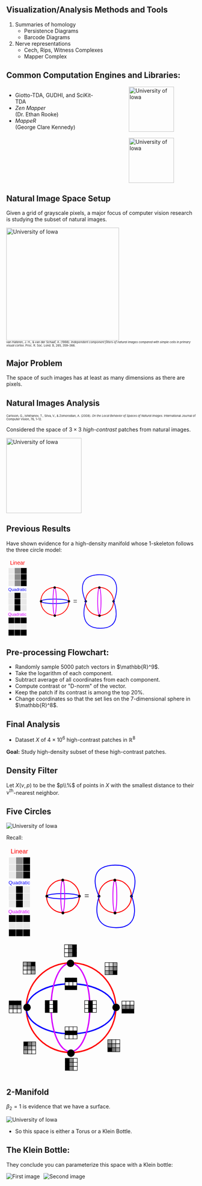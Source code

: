 ## Visualization/Analysis Methods and Tools

1. Summaries of homology
    - Persistence Diagrams
    - Barcode Diagrams
2. Nerve representations
    - Cech, Rips, Witness Complexes
    - Mapper Complex


## Common Computation Engines and Libraries:
<div style="display: flex; align-items: flex-start; gap: 2rem;">
  <!-- Left Column - Text -->
  <div style="flex: 1;">
    <ul>
      <li>Giotto-TDA, GUDHI, and SciKit-TDA</li>
      <li><em>Zen Mapper</em> <br> (Dr. Ethan Rooke)</li>
      <li><em>MappeR</em> <br> (George Clare Kennedy)</li>
    </ul>
  </div>
  
  <!-- Right Column - Images Stacked -->
  <div style="flex: 1; display: flex; flex-direction: column; gap: 1rem; align-items: center;">
    <div class="uiowa-logo">
      <img src="images/libraries.png" alt="University of Iowa" style="height: 120px;">
    </div>
    <div class="uiowa-logo">
      <img src="images/uiowa_software.png" alt="University of Iowa" style="height: 120px;">
    </div>
  </div>
</div>


## Natural Image Space Setup
Given a grid of grayscale pixels, a major focus of computer vision research is studying the subset of natural images.

<div class="uiowa-logo">
    <img src="images/01.png" alt="University of Iowa" style="height: 300px;">
</div>
<p style="font-size: 0.55em; margin: 0;">
    van Hateren, J. H., &amp; van der Schaaf, A. (1998). <em>Independent component filters of natural images compared with simple cells in primary visual cortex</em>. Proc. R. Soc. Lond. B, 265, 359–366.
</p>


## Major Problem
The space of such images has at least as many dimensions as there are pixels.


## Natural Images Analysis
<p style="font-size: 0.55em; margin: 0;">
  Carlsson, G., Ishkhanov, T., Silva, V., &amp; Zomorodian, A. (2008). <em>On the Local Behavior of Spaces of Natural Images</em>. International Journal of Computer Vision, 76, 1–12.
</p>

Considered the space of $3 \times 3$ *high-contrast* patches from natural images.

<div class="uiowa-logo">
    <img src="images/patch1.png" alt="University of Iowa" style="height: 200px;">
</div>


## Previous Results

Have shown evidence for a high-density manifold whose 1-skeleton follows the three circle model:

<svg xmlns="http://www.w3.org/2000/svg" viewBox="0 0 459.791 317.343" style="max-width: 60%;">
  <rect x="8.652" y="39.069" width="24.706" height="24.706" style="stroke: rgb(255, 255, 255); fill: rgb(233, 233, 233);"></rect>
  <rect x="33.357" y="39.069" width="24.706" height="24.706" style="stroke-width: 1px; stroke: rgb(255, 255, 255); fill: rgb(137, 137, 137);"></rect>
  <rect x="58.066" y="39.069" width="24.706" height="24.706" style="stroke-width: 1px; stroke: rgb(255, 255, 255);"></rect>
  <rect x="8.652" y="63.775" width="24.706" height="24.706" style="stroke-width: 1px; stroke: rgb(255, 255, 255); fill: rgb(233, 233, 233);"></rect>
  <rect x="33.357" y="63.775" width="24.706" height="24.706" style="stroke-width: 1px; stroke: rgb(255, 255, 255); fill: rgb(137, 137, 137);"></rect>
  <rect x="58.066" y="63.775" width="24.706" height="24.706" style="stroke-width: 1px; stroke: rgb(255, 255, 255);"></rect>
  <rect x="8.652" y="88.484" width="24.706" height="24.706" style="stroke-width: 1px; stroke: rgb(255, 255, 255); fill: rgb(233, 233, 233);"></rect>
  <rect x="33.357" y="88.484" width="24.706" height="24.706" style="stroke-width: 1px; stroke: rgb(255, 255, 255); fill: rgb(137, 137, 137);"></rect>
  <rect x="58.066" y="88.484" width="24.706" height="24.706" style="stroke-width: 1px; stroke: rgb(255, 255, 255);"></rect>
  <rect x="8.325" y="139.069" width="24.706" height="24.706" style="stroke-width: 1px; stroke: rgb(246, 246, 246); fill: rgb(233, 233, 233);"></rect>
  <rect x="33.03" y="139.069" width="24.706" height="24.706" style="stroke-width: 1px; stroke: rgb(255, 255, 255);"></rect>
  <rect x="57.739" y="139.069" width="24.706" height="24.706" style="stroke-width: 1px; stroke: rgb(255, 255, 255); fill: rgb(233, 233, 233);"></rect>
  <rect x="8.325" y="163.775" width="24.706" height="24.706" style="stroke-width: 1px; stroke: rgb(246, 246, 246); fill: rgb(233, 233, 233);"></rect>
  <rect x="33.03" y="163.775" width="24.706" height="24.706" style="stroke-width: 1px; stroke: rgb(255, 255, 255);"></rect>
  <rect x="57.739" y="163.775" width="24.706" height="24.706" style="stroke-width: 1px; stroke: rgb(255, 255, 255); fill: rgb(233, 233, 233);"></rect>
  <rect x="8.325" y="188.484" width="24.706" height="24.706" style="stroke-width: 1px; stroke: rgb(255, 255, 255); fill: rgb(233, 233, 233);"></rect>
  <rect x="33.03" y="188.484" width="24.706" height="24.706" style="stroke-width: 1px; stroke: rgb(255, 255, 255);"></rect>
  <rect x="57.739" y="188.484" width="24.706" height="24.706" style="stroke-width: 1px; stroke: rgb(255, 255, 255); fill: rgb(233, 233, 233);"></rect>
  <rect x="8.325" y="239.069" width="24.706" height="24.706" style="stroke: rgb(255, 255, 255); stroke-width: 1px;"></rect>
  <rect x="33.03" y="239.069" width="24.706" height="24.706" style="stroke-width: 1px; stroke: rgb(255, 255, 255);"></rect>
  <rect x="57.739" y="239.069" width="24.706" height="24.706" style="stroke-width: 1px; stroke: rgb(255, 255, 255);"></rect>
  <rect x="8.325" y="263.775" width="24.706" height="24.706" style="stroke-width: 1px; stroke: rgb(255, 255, 255); fill: rgb(233, 233, 233);"></rect>
  <rect x="33.03" y="263.775" width="24.706" height="24.706" style="stroke-width: 1px; stroke: rgb(255, 255, 255); fill: rgb(233, 233, 233);"></rect>
  <rect x="57.739" y="263.775" width="24.706" height="24.706" style="stroke-width: 1px; stroke: rgb(255, 255, 255); fill: rgb(233, 233, 233);"></rect>
  <rect x="8.325" y="288.484" width="24.706" height="24.706" style="stroke-width: 1px; stroke: rgb(255, 255, 255);"></rect>
  <rect x="33.03" y="288.484" width="24.706" height="24.706" style="stroke-width: 1px; stroke: rgb(255, 255, 255);"></rect>
  <rect x="57.739" y="288.484" width="24.706" height="24.706" style="stroke-width: 1px; stroke: rgb(255, 255, 255);"></rect>
  <text style="fill: rgb(255, 0, 0); font-family: &quot;Arial&quot;, sans-serif; font-size: 28px; white-space: pre;" transform="matrix(0.771769, 0, 0, 0.756097, -78.941299, -17.978598)" x="122.055" y="57.487">Linear</text>
  <text style="fill: rgb(214, 0, 255); font-family: &quot;Arial&quot;, sans-serif; font-size: 28px; white-space: pre;" transform="matrix(0.610857, 0, 0, 0.637347, -87.939308, 67.890366)"><tspan x="155.659" y="259.367">Quadratic</tspan><tspan x="155.659" dy="1em">​</tspan></text>
  <text style="fill: rgb(7, 0, 255); font-family: &quot;Arial&quot;, sans-serif; font-size: 28px; white-space: pre;" transform="matrix(0.610857, 0, 0, 0.637347, -87.167091, -32.57262)"><tspan x="155.659" y="259.367">Quadratic</tspan><tspan x="155.659" dy="1em">​</tspan></text>
  <ellipse style="fill: rgba(216, 216, 216, 0); stroke-width: 3px; stroke: rgb(255, 0, 0);" cx="196.408" cy="174.488" rx="56.779" ry="56.779"></ellipse>
  <ellipse style="stroke-width: 3px; fill: rgba(30, 0, 255, 0); stroke: rgb(7, 0, 255);" cx="195.893" cy="174.032" rx="56.006" ry="9.084"></ellipse>
  <ellipse style="stroke-width: 3px; fill: rgba(216, 216, 216, 0); stroke: rgb(214, 0, 255);" cx="195.7" cy="173.845" rx="6.759" ry="56.006"></ellipse>
  <ellipse style="stroke: rgb(0, 0, 0);" cx="195.713" cy="118.418" rx="4.442" ry="4.442"></ellipse>
  <ellipse style="stroke: rgb(0, 0, 0); stroke-width: 1px;" cx="196.279" cy="232.039" rx="4.442" ry="4.442"></ellipse>
  <ellipse style="stroke: rgb(0, 0, 0); stroke-width: 1px;" cx="253.444" cy="174.103" rx="4.442" ry="4.442"></ellipse>
  <ellipse style="stroke: rgb(0, 0, 0); stroke-width: 1px;" cx="140.659" cy="174.102" rx="4.442" ry="4.442"></ellipse>
  <text style="white-space: pre; fill: rgb(51, 51, 51); font-family: &quot;Arial&quot;, sans-serif; font-size: 28px;" x="270.825" y="183.115">=</text>
  <ellipse style="fill: rgba(216, 216, 216, 0); stroke-width: 3px; stroke: rgb(255, 0, 0);" cx="377.173" cy="174.649" rx="56.779" ry="56.779"></ellipse>
  <ellipse style="stroke-width: 3px; fill: rgba(216, 216, 216, 0); stroke: rgb(214, 0, 255);" cx="376.465" cy="174.006" rx="6.759" ry="56.006"></ellipse>
  <ellipse style="stroke: rgb(0, 0, 0); stroke-width: 1px;" cx="376.478" cy="118.579" rx="4.442" ry="4.442"></ellipse>
  <ellipse style="stroke: rgb(0, 0, 0); stroke-width: 1px;" cx="377.044" cy="232.2" rx="4.442" ry="4.442"></ellipse>
  <ellipse style="stroke: rgb(0, 0, 0); stroke-width: 1px;" cx="434.209" cy="174.264" rx="4.442" ry="4.442"></ellipse>
  <ellipse style="stroke: rgb(0, 0, 0); stroke-width: 1px;" cx="321.424" cy="174.263" rx="4.442" ry="4.442"></ellipse>
  <path style="fill: rgba(216, 216, 216, 0); stroke-width: 3px; stroke: rgb(7, 0, 255);" d="M 321.81 175.003 C 321.81 175.003 266.963 68.399 375.885 66.467 C 484.807 64.535 434.982 174.617 434.982 174.617 C 434.982 174.617 478.628 283.54 380.521 283.153 C 282.414 282.766 321.81 176.548 321.81 175.003 Z"></path>
</svg>


## Pre-processing Flowchart:
<div style="text-align: left;">
  <ul>
    <li>Randomly sample 5000 patch vectors in $\mathbb{R}^9$. </li>
    <li>Take the logarithm of each component. </li>
    <li>Subtract average of all coordinates from each component.</li>
    <li>Compute contrast or "D-norm" of the vector.</li>
    <li>Keep the patch if its contrast is among the top 20%.</li>
    <li>Change coordinates so that the set lies on the 7-dimensional sphere in $\mathbb{R}^8$. </li>
  </ul>
</div>


## Final Analysis
- Dataset $X$ of $4 \times 10^6$ high-contrast patches in $\mathbb{R}^{8}$

**Goal:** Study high-density subset of these high-contrast patches.


## Density Filter

Let $X(\nu, p)$ to be the $p\\%$ of points in $X$ with the smallest distance to their $\nu^\text{th}$-nearest neighbor. 


## Five Circles
<div class="uiowa-logo">
    <img src="images/natural_5_circles.png" alt="University of Iowa" style="max-width: 55%;">
</div>


Recall:

<svg xmlns="http://www.w3.org/2000/svg" viewBox="0 0 459.791 317.343" style="max-width: 70%;">
  <rect x="8.652" y="39.069" width="24.706" height="24.706" style="stroke: rgb(255, 255, 255); fill: rgb(233, 233, 233);"></rect>
  <rect x="33.357" y="39.069" width="24.706" height="24.706" style="stroke-width: 1px; stroke: rgb(255, 255, 255); fill: rgb(137, 137, 137);"></rect>
  <rect x="58.066" y="39.069" width="24.706" height="24.706" style="stroke-width: 1px; stroke: rgb(255, 255, 255);"></rect>
  <rect x="8.652" y="63.775" width="24.706" height="24.706" style="stroke-width: 1px; stroke: rgb(255, 255, 255); fill: rgb(233, 233, 233);"></rect>
  <rect x="33.357" y="63.775" width="24.706" height="24.706" style="stroke-width: 1px; stroke: rgb(255, 255, 255); fill: rgb(137, 137, 137);"></rect>
  <rect x="58.066" y="63.775" width="24.706" height="24.706" style="stroke-width: 1px; stroke: rgb(255, 255, 255);"></rect>
  <rect x="8.652" y="88.484" width="24.706" height="24.706" style="stroke-width: 1px; stroke: rgb(255, 255, 255); fill: rgb(233, 233, 233);"></rect>
  <rect x="33.357" y="88.484" width="24.706" height="24.706" style="stroke-width: 1px; stroke: rgb(255, 255, 255); fill: rgb(137, 137, 137);"></rect>
  <rect x="58.066" y="88.484" width="24.706" height="24.706" style="stroke-width: 1px; stroke: rgb(255, 255, 255);"></rect>
  <rect x="8.325" y="139.069" width="24.706" height="24.706" style="stroke-width: 1px; stroke: rgb(246, 246, 246); fill: rgb(233, 233, 233);"></rect>
  <rect x="33.03" y="139.069" width="24.706" height="24.706" style="stroke-width: 1px; stroke: rgb(255, 255, 255);"></rect>
  <rect x="57.739" y="139.069" width="24.706" height="24.706" style="stroke-width: 1px; stroke: rgb(255, 255, 255); fill: rgb(233, 233, 233);"></rect>
  <rect x="8.325" y="163.775" width="24.706" height="24.706" style="stroke-width: 1px; stroke: rgb(246, 246, 246); fill: rgb(233, 233, 233);"></rect>
  <rect x="33.03" y="163.775" width="24.706" height="24.706" style="stroke-width: 1px; stroke: rgb(255, 255, 255);"></rect>
  <rect x="57.739" y="163.775" width="24.706" height="24.706" style="stroke-width: 1px; stroke: rgb(255, 255, 255); fill: rgb(233, 233, 233);"></rect>
  <rect x="8.325" y="188.484" width="24.706" height="24.706" style="stroke-width: 1px; stroke: rgb(255, 255, 255); fill: rgb(233, 233, 233);"></rect>
  <rect x="33.03" y="188.484" width="24.706" height="24.706" style="stroke-width: 1px; stroke: rgb(255, 255, 255);"></rect>
  <rect x="57.739" y="188.484" width="24.706" height="24.706" style="stroke-width: 1px; stroke: rgb(255, 255, 255); fill: rgb(233, 233, 233);"></rect>
  <rect x="8.325" y="239.069" width="24.706" height="24.706" style="stroke: rgb(255, 255, 255); stroke-width: 1px;"></rect>
  <rect x="33.03" y="239.069" width="24.706" height="24.706" style="stroke-width: 1px; stroke: rgb(255, 255, 255);"></rect>
  <rect x="57.739" y="239.069" width="24.706" height="24.706" style="stroke-width: 1px; stroke: rgb(255, 255, 255);"></rect>
  <rect x="8.325" y="263.775" width="24.706" height="24.706" style="stroke-width: 1px; stroke: rgb(255, 255, 255); fill: rgb(233, 233, 233);"></rect>
  <rect x="33.03" y="263.775" width="24.706" height="24.706" style="stroke-width: 1px; stroke: rgb(255, 255, 255); fill: rgb(233, 233, 233);"></rect>
  <rect x="57.739" y="263.775" width="24.706" height="24.706" style="stroke-width: 1px; stroke: rgb(255, 255, 255); fill: rgb(233, 233, 233);"></rect>
  <rect x="8.325" y="288.484" width="24.706" height="24.706" style="stroke-width: 1px; stroke: rgb(255, 255, 255);"></rect>
  <rect x="33.03" y="288.484" width="24.706" height="24.706" style="stroke-width: 1px; stroke: rgb(255, 255, 255);"></rect>
  <rect x="57.739" y="288.484" width="24.706" height="24.706" style="stroke-width: 1px; stroke: rgb(255, 255, 255);"></rect>
  <text style="fill: rgb(255, 0, 0); font-family: &quot;Arial&quot;, sans-serif; font-size: 28px; white-space: pre;" transform="matrix(0.771769, 0, 0, 0.756097, -78.941299, -17.978598)" x="122.055" y="57.487">Linear</text>
  <text style="fill: rgb(214, 0, 255); font-family: &quot;Arial&quot;, sans-serif; font-size: 28px; white-space: pre;" transform="matrix(0.610857, 0, 0, 0.637347, -87.939308, 67.890366)"><tspan x="155.659" y="259.367">Quadratic</tspan><tspan x="155.659" dy="1em">​</tspan></text>
  <text style="fill: rgb(7, 0, 255); font-family: &quot;Arial&quot;, sans-serif; font-size: 28px; white-space: pre;" transform="matrix(0.610857, 0, 0, 0.637347, -87.167091, -32.57262)"><tspan x="155.659" y="259.367">Quadratic</tspan><tspan x="155.659" dy="1em">​</tspan></text>
  <ellipse style="fill: rgba(216, 216, 216, 0); stroke-width: 3px; stroke: rgb(255, 0, 0);" cx="196.408" cy="174.488" rx="56.779" ry="56.779"></ellipse>
  <ellipse style="stroke-width: 3px; fill: rgba(30, 0, 255, 0); stroke: rgb(7, 0, 255);" cx="195.893" cy="174.032" rx="56.006" ry="9.084"></ellipse>
  <ellipse style="stroke-width: 3px; fill: rgba(216, 216, 216, 0); stroke: rgb(214, 0, 255);" cx="195.7" cy="173.845" rx="6.759" ry="56.006"></ellipse>
  <ellipse style="stroke: rgb(0, 0, 0);" cx="195.713" cy="118.418" rx="4.442" ry="4.442"></ellipse>
  <ellipse style="stroke: rgb(0, 0, 0); stroke-width: 1px;" cx="196.279" cy="232.039" rx="4.442" ry="4.442"></ellipse>
  <ellipse style="stroke: rgb(0, 0, 0); stroke-width: 1px;" cx="253.444" cy="174.103" rx="4.442" ry="4.442"></ellipse>
  <ellipse style="stroke: rgb(0, 0, 0); stroke-width: 1px;" cx="140.659" cy="174.102" rx="4.442" ry="4.442"></ellipse>
  <text style="white-space: pre; fill: rgb(51, 51, 51); font-family: &quot;Arial&quot;, sans-serif; font-size: 28px;" x="270.825" y="183.115">=</text>
  <ellipse style="fill: rgba(216, 216, 216, 0); stroke-width: 3px; stroke: rgb(255, 0, 0);" cx="377.173" cy="174.649" rx="56.779" ry="56.779"></ellipse>
  <ellipse style="stroke-width: 3px; fill: rgba(216, 216, 216, 0); stroke: rgb(214, 0, 255);" cx="376.465" cy="174.006" rx="6.759" ry="56.006"></ellipse>
  <ellipse style="stroke: rgb(0, 0, 0); stroke-width: 1px;" cx="376.478" cy="118.579" rx="4.442" ry="4.442"></ellipse>
  <ellipse style="stroke: rgb(0, 0, 0); stroke-width: 1px;" cx="377.044" cy="232.2" rx="4.442" ry="4.442"></ellipse>
  <ellipse style="stroke: rgb(0, 0, 0); stroke-width: 1px;" cx="434.209" cy="174.264" rx="4.442" ry="4.442"></ellipse>
  <ellipse style="stroke: rgb(0, 0, 0); stroke-width: 1px;" cx="321.424" cy="174.263" rx="4.442" ry="4.442"></ellipse>
  <path style="fill: rgba(216, 216, 216, 0); stroke-width: 3px; stroke: rgb(7, 0, 255);" d="M 321.81 175.003 C 321.81 175.003 266.963 68.399 375.885 66.467 C 484.807 64.535 434.982 174.617 434.982 174.617 C 434.982 174.617 478.628 283.54 380.521 283.153 C 282.414 282.766 321.81 176.548 321.81 175.003 Z"></path>
</svg>


<svg xmlns="http://www.w3.org/2000/svg" viewBox="0 0 300 313.345" style="max-width: 70%">
  <rect x="131.687" width="9.101" height="9.101" style="stroke: rgb(0, 0, 0); fill: rgb(255, 255, 255);" y="15.75"></rect>
  <rect x="140.788" width="9.101" height="9.101" style="stroke-width: 1px; fill: rgb(137, 137, 137); stroke: rgb(0, 0, 0);" y="15.75"></rect>
  <rect x="149.891" width="9.101" height="9.101" style="stroke-width: 1px; stroke: rgb(0, 0, 0);" y="15.75"></rect>
  <rect x="131.687" y="24.851" width="9.101" height="9.101" style="stroke-width: 1px; stroke: rgb(0, 0, 0); fill: rgb(255, 255, 255);"></rect>
  <rect x="140.788" y="24.851" width="9.101" height="9.101" style="stroke-width: 1px; fill: rgb(137, 137, 137); stroke: rgb(0, 0, 0);"></rect>
  <rect x="149.891" y="24.851" width="9.101" height="9.101" style="stroke-width: 1px; stroke: rgb(0, 0, 0);"></rect>
  <rect x="131.687" y="33.954" width="9.101" height="9.101" style="stroke-width: 1px; stroke: rgb(0, 0, 0); fill: rgb(255, 255, 255);"></rect>
  <rect x="140.788" y="33.954" width="9.101" height="9.101" style="stroke-width: 1px; fill: rgb(137, 137, 137); stroke: rgb(0, 0, 0);"></rect>
  <rect x="149.891" y="33.954" width="9.101" height="9.101" style="stroke-width: 1px; stroke: rgb(0, 0, 0);"></rect>
  <ellipse style="fill: rgba(216, 216, 216, 0); stroke-width: 3px; stroke: rgb(255, 0, 0);" cx="146.498" cy="158.201" rx="101.488" ry="101.488"></ellipse>
  <ellipse style="stroke-width: 3px; fill: rgba(30, 0, 255, 0); stroke: rgb(7, 0, 255);" cx="145.577" cy="160.704" rx="100.106" ry="56.421"></ellipse>
  <ellipse style="stroke-width: 3px; fill: rgba(216, 216, 216, 0); stroke: rgb(214, 0, 255);" cx="145.227" cy="157.517" rx="43.853" ry="100.106"></ellipse>
  <ellipse style="stroke: rgb(0, 0, 0);" cx="145.255" cy="57.98" rx="7.94" ry="7.94"></ellipse>
  <ellipse style="stroke: rgb(0, 0, 0); stroke-width: 1px;" cx="146.266" cy="261.068" rx="7.94" ry="7.94"></ellipse>
  <ellipse style="stroke: rgb(0, 0, 0); stroke-width: 1px;" cx="248.444" cy="157.512" rx="7.94" ry="7.94"></ellipse>
  <ellipse style="stroke: rgb(0, 0, 0); stroke-width: 1px;" cx="46.85" cy="157.511" rx="7.94" ry="7.94"></ellipse>
  <rect x="132.885" y="91.01" width="8.902" height="8.902" style="stroke-width: 1px; stroke: rgb(0, 0, 0);"></rect>
  <rect x="141.786" y="91.01" width="8.902" height="8.902" style="stroke-width: 1px; stroke: rgb(0, 0, 0);"></rect>
  <rect x="150.69" y="91.01" width="8.902" height="8.902" style="stroke-width: 1px; stroke: rgb(0, 0, 0);"></rect>
  <rect x="132.885" y="99.912" width="8.902" height="8.902" style="stroke-width: 1px; stroke: rgb(0, 0, 0); fill: rgb(255, 255, 255);"></rect>
  <rect x="141.786" y="99.912" width="8.902" height="8.902" style="stroke-width: 1px; stroke: rgb(0, 0, 0); fill: rgb(255, 255, 255);"></rect>
  <rect x="150.69" y="99.912" width="8.902" height="8.902" style="stroke-width: 1px; stroke: rgb(0, 0, 0); fill: rgb(255, 255, 255);"></rect>
  <rect x="132.885" y="108.814" width="8.902" height="8.902" style="stroke-width: 1px; stroke: rgb(0, 0, 0);"></rect>
  <rect x="141.786" y="108.814" width="8.902" height="8.902" style="stroke-width: 1px; stroke: rgb(0, 0, 0);"></rect>
  <rect x="150.69" y="108.814" width="8.902" height="8.902" style="stroke-width: 1px; stroke: rgb(0, 0, 0);"></rect>
  <rect x="177.246" y="142.212" width="8.901" height="8.901" style="stroke-width: 1px; stroke: rgb(0, 0, 0); fill: rgb(255, 255, 255);"></rect>
  <rect x="186.147" y="142.212" width="8.901" height="8.901" style="stroke-width: 1px; stroke: rgb(0, 0, 0);"></rect>
  <rect x="195.05" y="142.212" width="8.901" height="8.901" style="stroke-width: 1px; stroke: rgb(0, 0, 0); fill: rgb(255, 255, 255);"></rect>
  <rect x="177.246" y="151.113" width="8.901" height="8.901" style="stroke-width: 1px; stroke: rgb(0, 0, 0); fill: rgb(255, 255, 255);"></rect>
  <rect x="186.147" y="151.113" width="8.901" height="8.901" style="stroke-width: 1px; stroke: rgb(0, 0, 0);"></rect>
  <rect x="195.05" y="151.113" width="8.901" height="8.901" style="stroke-width: 1px; stroke: rgb(0, 0, 0); fill: rgb(255, 255, 255);"></rect>
  <rect x="177.246" y="160.016" width="8.901" height="8.901" style="stroke-width: 1px; stroke: rgb(0, 0, 0); fill: rgb(255, 255, 255);"></rect>
  <rect x="186.147" y="160.016" width="8.901" height="8.901" style="stroke-width: 1px; stroke: rgb(0, 0, 0);"></rect>
  <rect x="195.05" y="160.016" width="8.901" height="8.901" style="stroke-width: 1px; stroke: rgb(0, 0, 0); fill: rgb(255, 255, 255);"></rect>
  <rect x="394.958" y="183.715" width="9.101" height="9.101" style="stroke: rgb(0, 0, 0); stroke-width: 1px; fill: rgb(255, 255, 255); transform-origin: 399.51px 188.265px 0px;" transform="matrix(0, 1, -1, 0, -115.173621, -40.319651)"></rect>
  <rect x="404.058" y="183.715" width="9.101" height="9.101" style="stroke-width: 1px; fill: rgb(137, 137, 137); stroke: rgb(0, 0, 0); transform-origin: 408.61px 188.265px 0px;" transform="matrix(0, 1, -1, 0, -124.274284, -31.219074)"></rect>
  <rect x="413.161" y="183.715" width="9.101" height="9.101" style="stroke-width: 1px; stroke: rgb(0, 0, 0); transform-origin: 417.711px 188.264px 0px;" transform="matrix(0, 1, -1, 0, -133.374005, -22.117298)"></rect>
  <rect x="394.958" y="192.816" width="9.101" height="9.101" style="stroke-width: 1px; stroke: rgb(0, 0, 0); fill: rgb(255, 255, 255); transform-origin: 399.508px 197.368px 0px;" transform="matrix(0, 1, -1, 0, -124.275427, -49.423738)"></rect>
  <rect x="404.058" y="192.816" width="9.101" height="9.101" style="stroke-width: 1px; fill: rgb(137, 137, 137); stroke: rgb(0, 0, 0); transform-origin: 408.609px 197.368px 0px;" transform="matrix(0, 1, -1, 0, -133.376091, -40.323227)"></rect>
  <rect x="413.161" y="192.816" width="9.101" height="9.101" style="stroke-width: 1px; stroke: rgb(0, 0, 0); transform-origin: 417.71px 197.367px 0px;" transform="matrix(0, 1, -1, 0, -142.475699, -31.221146)"></rect>
  <rect x="394.958" y="201.919" width="9.101" height="9.101" style="stroke-width: 1px; stroke: rgb(0, 0, 0); fill: rgb(255, 255, 255); transform-origin: 399.508px 206.471px 0px;" transform="matrix(0, 1, -1, 0, -133.378475, -58.526705)"></rect>
  <rect x="404.058" y="201.919" width="9.101" height="9.101" style="stroke-width: 1px; fill: rgb(137, 137, 137); stroke: rgb(0, 0, 0); transform-origin: 408.609px 206.471px 0px;" transform="matrix(0, 1, -1, 0, -142.479091, -49.426044)"></rect>
  <rect x="413.161" y="201.919" width="9.101" height="9.101" style="stroke-width: 1px; stroke: rgb(0, 0, 0); transform-origin: 417.71px 206.47px 0px;" transform="matrix(0, 1, -1, 0, -151.578638, -40.324146)"></rect>
  <rect x="-160.65" y="-300" width="9.101" height="9.101" style="stroke: rgb(0, 0, 0); stroke-width: 1px; fill: rgb(255, 255, 255); transform-origin: -156.084px -295.452px 0px;" transform="matrix(-1, 0, 0, -1, 312.168744, 590.903505)"></rect>
  <rect x="-151.54" y="-300" width="9.101" height="9.101" style="stroke-width: 1px; fill: rgb(137, 137, 137); stroke: rgb(0, 0, 0); transform-origin: -146.984px -295.452px 0px;" transform="matrix(-1, 0, 0, -1, 293.968088, 590.903505)"></rect>
  <rect x="-142.44" y="-300" width="9.101" height="9.101" style="stroke-width: 1px; stroke: rgb(0, 0, 0); transform-origin: -137.883px -295.452px 0px;" transform="matrix(-1, 0, 0, -1, 275.76602, 590.904)"></rect>
  <rect x="-160.65" y="-290.9" width="9.101" height="9.101" style="stroke-width: 1px; stroke: rgb(0, 0, 0); fill: rgb(255, 255, 255); transform-origin: -156.086px -286.347px 0px;" transform="matrix(-1, 0, 0, -1, 312.171008, 572.694)"></rect>
  <rect x="-151.53" y="-290.9" width="9.101" height="9.101" style="stroke-width: 1px; fill: rgb(137, 137, 137); stroke: rgb(0, 0, 0); transform-origin: -146.985px -286.347px 0px;" transform="matrix(-1, 0, 0, -1, 293.970267, 572.694532)"></rect>
  <rect x="-142.44" y="-290.9" width="9.101" height="9.101" style="stroke-width: 1px; stroke: rgb(0, 0, 0); transform-origin: -137.885px -286.349px 0px;" transform="matrix(-1, 0, 0, -1, 275.769958, 572.698)"></rect>
  <rect x="-160.65" y="-281.79" width="9.101" height="9.101" style="stroke-width: 1px; stroke: rgb(0, 0, 0); fill: rgb(255, 255, 255); transform-origin: -156.086px -277.245px 0px;" transform="matrix(-1, 0, 0, -1, 312.171602, 554.49)"></rect>
  <rect x="-151.53" y="-281.8" width="9.101" height="9.101" style="stroke-width: 1px; fill: rgb(137, 137, 137); stroke: rgb(0, 0, 0); transform-origin: -146.985px -277.246px 0px;" transform="matrix(-1, 0, 0, -1, 293.970267, 554.49122)"></rect>
  <rect x="-142.44" y="-281.8" width="9.101" height="9.101" style="stroke-width: 1px; stroke: rgb(0, 0, 0); transform-origin: -137.885px -277.246px 0px;" transform="matrix(-1, 0, 0, -1, 275.769958, 554.49278)"></rect>
  <rect x="-161.57" y="-191.84" width="9.101" height="9.101" style="stroke: rgb(0, 0, 0); stroke-width: 1px; fill: rgb(255, 255, 255); transform-origin: -157.009px -187.296px 0px;" transform="matrix(0, -1, 1, 0, 167.832121, 352.831102)"></rect>
  <rect x="-152.46" y="-191.84" width="9.101" height="9.101" style="stroke-width: 1px; fill: rgb(137, 137, 137); stroke: rgb(0, 0, 0); transform-origin: -147.908px -187.296px 0px;" transform="matrix(0, -1, 1, 0, 158.731431, 343.73117)"></rect>
  <rect x="-143.37" y="-191.84" width="9.101" height="9.101" style="stroke-width: 1px; stroke: rgb(0, 0, 0); transform-origin: -138.808px -187.296px 0px;" transform="matrix(0, -1, 1, 0, 149.63082, 334.630432)"></rect>
  <rect x="-161.57" y="-182.75" width="9.101" height="9.101" style="stroke-width: 1px; stroke: rgb(0, 0, 0); fill: rgb(255, 255, 255); transform-origin: -157.01px -178.191px 0px;" transform="matrix(0, -1, 1, 0, 176.938211, 343.726571)"></rect>
  <rect x="-152.46" y="-182.75" width="9.101" height="9.101" style="stroke-width: 1px; fill: rgb(137, 137, 137); stroke: rgb(0, 0, 0); transform-origin: -147.91px -178.193px 0px;" transform="matrix(0, -1, 1, 0, 167.835846, 334.628881)"></rect>
  <rect x="-143.38" y="-182.75" width="9.101" height="9.101" style="stroke-width: 1px; stroke: rgb(0, 0, 0); transform-origin: -138.808px -178.193px 0px;" transform="matrix(0, -1, 1, 0, 158.734012, 325.528207)"></rect>
  <rect x="-161.57" y="-173.63" width="9.101" height="9.101" style="stroke-width: 1px; stroke: rgb(0, 0, 0); fill: rgb(255, 255, 255); transform-origin: -157.01px -169.089px 0px;" transform="matrix(0, -1, 1, 0, 186.040344, 334.625422)"></rect>
  <rect x="-152.46" y="-173.64" width="9.101" height="9.101" style="stroke-width: 1px; fill: rgb(137, 137, 137); stroke: rgb(0, 0, 0); transform-origin: -147.91px -169.089px 0px;" transform="matrix(0, -1, 1, 0, 176.939406, 325.524763)"></rect>
  <rect x="-143.38" y="-173.64" width="9.101" height="9.101" style="stroke-width: 1px; stroke: rgb(0, 0, 0); transform-origin: -138.808px -169.092px 0px;" transform="matrix(0, -1, 1, 0, 167.835125, 316.427552)"></rect>
  <rect x="394.958" y="183.715" width="9.101" height="9.101" style="stroke: rgb(0, 0, 0); stroke-width: 1px; transform-origin: 399.51px 188.265px 0px;" transform="matrix(0, 1, -1, 0, -288.859773, -41.790594)"></rect>
  <rect x="404.058" y="183.715" width="9.101" height="9.101" style="stroke-width: 1px; stroke: rgb(0, 0, 0); transform-origin: 408.61px 188.265px 0px;" transform="matrix(0, 1, -1, 0, -297.960411, -32.689991)"></rect>
  <rect x="413.161" y="183.715" width="9.101" height="9.101" style="stroke-width: 1px; stroke: rgb(0, 0, 0); transform-origin: 417.711px 188.264px 0px;" transform="matrix(0, 1, -1, 0, -307.060192, -23.588032)"></rect>
  <rect x="394.958" y="192.816" width="9.101" height="9.101" style="stroke-width: 1px; stroke: rgb(0, 0, 0); fill: rgb(255, 255, 255); transform-origin: 399.508px 197.368px 0px;" transform="matrix(0, 1, -1, 0, -297.961681, -50.894752)"></rect>
  <rect x="404.058" y="192.816" width="9.101" height="9.101" style="stroke-width: 1px; stroke: rgb(0, 0, 0); fill: rgb(255, 255, 255); transform-origin: 408.609px 197.368px 0px;" transform="matrix(0, 1, -1, 0, -307.062309, -41.794098)"></rect>
  <rect x="413.161" y="192.816" width="9.101" height="9.101" style="stroke-width: 1px; stroke: rgb(0, 0, 0); fill: rgb(255, 255, 255); transform-origin: 417.71px 197.367px 0px;" transform="matrix(0, 1, -1, 0, -316.16193, -32.692034)"></rect>
  <rect x="394.958" y="201.919" width="9.101" height="9.101" style="stroke-width: 1px; stroke: rgb(0, 0, 0); transform-origin: 399.508px 206.471px 0px;" transform="matrix(0, 1, -1, 0, -307.064716, -59.997564)"></rect>
  <rect x="404.058" y="201.919" width="9.101" height="9.101" style="stroke-width: 1px; stroke: rgb(0, 0, 0); transform-origin: 408.609px 206.471px 0px;" transform="matrix(0, 1, -1, 0, -316.165266, -50.896988)"></rect>
  <rect x="413.161" y="201.919" width="9.101" height="9.101" style="stroke-width: 1px; stroke: rgb(0, 0, 0); transform-origin: 417.71px 206.47px 0px;" transform="matrix(0, 1, -1, 0, -325.264887, -41.79494)"></rect>
  <rect x="394.958" y="183.715" width="9.101" height="9.101" style="stroke: rgb(0, 0, 0); stroke-width: 1px; fill: rgb(164, 164, 164); transform-origin: 399.51px 188.265px 0px;" transform="matrix(0, 1, -1, 0, -153.364696, -127.471426)"></rect>
  <rect x="404.058" y="183.715" width="9.101" height="9.101" style="stroke-width: 1px; stroke: rgb(0, 0, 0); fill: rgb(117, 117, 117); transform-origin: 408.61px 188.265px 0px;" transform="matrix(0, 1, -1, 0, -162.465184, -118.371069)"></rect>
  <rect x="413.161" y="183.715" width="9.101" height="9.101" style="stroke-width: 1px; stroke: rgb(0, 0, 0); transform-origin: 417.711px 188.264px 0px;" transform="matrix(0, 1, -1, 0, -171.565088, -109.269095)"></rect>
  <rect x="394.958" y="192.816" width="9.101" height="9.101" style="stroke-width: 1px; stroke: rgb(0, 0, 0); fill: rgb(220, 220, 220); transform-origin: 399.508px 197.368px 0px;" transform="matrix(0, 1, -1, 0, -162.466454, -136.575698)"></rect>
  <rect x="404.058" y="192.816" width="9.101" height="9.101" style="stroke-width: 1px; stroke: rgb(0, 0, 0); fill: rgb(164, 164, 164); transform-origin: 408.609px 197.368px 0px;" transform="matrix(0, 1, -1, 0, -171.567149, -127.475125)"></rect>
  <rect x="413.161" y="192.816" width="9.101" height="9.101" style="stroke-width: 1px; stroke: rgb(0, 0, 0); fill: rgb(117, 117, 117); transform-origin: 417.71px 197.367px 0px;" transform="matrix(0, 1, -1, 0, -180.666727, -118.373039)"></rect>
  <rect x="394.958" y="201.919" width="9.101" height="9.101" style="stroke-width: 1px; stroke: rgb(0, 0, 0); fill: rgb(255, 255, 255); transform-origin: 399.508px 206.471px 0px;" transform="matrix(0, 1, -1, 0, -171.569607, -145.678637)"></rect>
  <rect x="404.058" y="201.919" width="9.101" height="9.101" style="stroke-width: 1px; stroke: rgb(0, 0, 0); fill: rgb(220, 220, 220); transform-origin: 408.609px 206.471px 0px;" transform="matrix(0, 1, -1, 0, -180.670083, -136.577947)"></rect>
  <rect x="413.161" y="201.919" width="9.101" height="9.101" style="stroke-width: 1px; stroke: rgb(0, 0, 0); fill: rgb(164, 164, 164); transform-origin: 417.71px 206.47px 0px;" transform="matrix(0, 1, -1, 0, -189.769661, -127.475973)"></rect>
  <rect x="38.048" y="54.933" width="9.101" height="9.101" style="stroke: rgb(0, 0, 0); stroke-width: 1px; fill: rgb(164, 164, 164); transform-origin: 42.6px 59.483px 0px;"></rect>
  <rect x="47.153" y="54.933" width="9.101" height="9.101" style="stroke-width: 1px; stroke: rgb(0, 0, 0); fill: rgb(117, 117, 117); transform-origin: 51.699px 59.483px 0px;"></rect>
  <rect x="56.249" y="54.934" width="9.101" height="9.101" style="stroke-width: 1px; stroke: rgb(0, 0, 0); transform-origin: 60.8px 59.483px 0px;"></rect>
  <rect x="38.048" y="64.034" width="9.101" height="9.101" style="stroke-width: 1px; stroke: rgb(0, 0, 0); fill: rgb(220, 220, 220); transform-origin: 42.599px 68.586px 0px;"></rect>
  <rect x="47.154" y="64.034" width="9.101" height="9.101" style="stroke-width: 1px; stroke: rgb(0, 0, 0); fill: rgb(164, 164, 164); transform-origin: 51.699px 68.586px 0px;"></rect>
  <rect x="56.249" y="64.034" width="9.101" height="9.101" style="stroke-width: 1px; stroke: rgb(0, 0, 0); fill: rgb(117, 117, 117); transform-origin: 60.8px 68.585px 0px;"></rect>
  <rect x="38.048" y="73.138" width="9.101" height="9.101" style="stroke-width: 1px; stroke: rgb(0, 0, 0); fill: rgb(255, 255, 255); transform-origin: 42.599px 77.69px 0px;"></rect>
  <rect x="47.154" y="73.137" width="9.101" height="9.101" style="stroke-width: 1px; stroke: rgb(0, 0, 0); fill: rgb(220, 220, 220); transform-origin: 51.699px 77.689px 0px;"></rect>
  <rect x="56.249" y="73.137" width="9.101" height="9.101" style="stroke-width: 1px; stroke: rgb(0, 0, 0); fill: rgb(164, 164, 164); transform-origin: 60.8px 77.688px 0px;"></rect>
  <rect x="167.335" y="257.156" width="9.101" height="9.101" style="stroke: rgb(0, 0, 0); stroke-width: 1px; fill: rgb(164, 164, 164); transform-origin: 171.887px 261.706px 0px;" transform="matrix(0, -1, 1, 0, -127.984838, -3.541247)"></rect>
  <rect x="176.436" y="257.156" width="9.101" height="9.101" style="stroke-width: 1px; stroke: rgb(0, 0, 0); fill: rgb(117, 117, 117); transform-origin: 180.987px 261.706px 0px;" transform="matrix(0, -1, 1, 0, -137.084345, -12.640815)"></rect>
  <rect x="185.539" y="257.156" width="9.101" height="9.101" style="stroke-width: 1px; stroke: rgb(0, 0, 0); transform-origin: 190.089px 261.705px 0px;" transform="matrix(0, -1, 1, 0, -146.187371, -21.741584)"></rect>
  <rect x="167.335" y="266.257" width="9.101" height="9.101" style="stroke-width: 1px; stroke: rgb(0, 0, 0); fill: rgb(220, 220, 220); transform-origin: 171.886px 270.809px 0px;" transform="matrix(0, -1, 1, 0, -118.880787, -12.643059)"></rect>
  <rect x="176.436" y="266.257" width="9.101" height="9.101" style="stroke-width: 1px; stroke: rgb(0, 0, 0); fill: rgb(164, 164, 164); transform-origin: 180.987px 270.809px 0px;" transform="matrix(0, -1, 1, 0, -127.981464, -21.743772)"></rect>
  <rect x="185.539" y="266.257" width="9.101" height="9.101" style="stroke-width: 1px; stroke: rgb(0, 0, 0); fill: rgb(117, 117, 117); transform-origin: 190.088px 270.808px 0px;" transform="matrix(0, -1, 1, 0, -137.083177, -30.843296)"></rect>
  <rect x="167.335" y="275.36" width="9.101" height="9.101" style="stroke-width: 1px; stroke: rgb(0, 0, 0); fill: rgb(255, 255, 255); transform-origin: 171.886px 279.912px 0px;" transform="matrix(0, -1, 1, 0, -109.777846, -21.746077)"></rect>
  <rect x="176.436" y="275.36" width="9.101" height="9.101" style="stroke-width: 1px; stroke: rgb(0, 0, 0); fill: rgb(220, 220, 220); transform-origin: 180.987px 279.912px 0px;" transform="matrix(0, -1, 1, 0, -118.878525, -30.846772)"></rect>
  <rect x="185.539" y="275.36" width="9.101" height="9.101" style="stroke-width: 1px; stroke: rgb(0, 0, 0); fill: rgb(164, 164, 164); transform-origin: 190.088px 279.911px 0px;" transform="matrix(0, -1, 1, 0, -127.980295, -39.946209)"></rect>
  <rect x="-256.9" y="-257.81" width="9.101" height="9.101" style="stroke: rgb(0, 0, 0); stroke-width: 1px; fill: rgb(164, 164, 164); transform-origin: -252.352px -253.265px 0px;" transform="matrix(-1, 0, 0, -1, 504.704444, 506.529468)"></rect>
  <rect x="-247.81" y="-257.81" width="9.101" height="9.101" style="stroke-width: 1px; stroke: rgb(0, 0, 0); fill: rgb(117, 117, 117); transform-origin: -243.253px -253.265px 0px;" transform="matrix(-1, 0, 0, -1, 486.505008, 506.529468)"></rect>
  <rect x="-238.7" y="-257.81" width="9.101" height="9.101" style="stroke-width: 1px; stroke: rgb(0, 0, 0); transform-origin: -234.151px -253.266px 0px;" transform="matrix(-1, 0, 0, -1, 468.301416, 506.531505)"></rect>
  <rect x="-256.9" y="-248.71" width="9.101" height="9.101" style="stroke-width: 1px; stroke: rgb(0, 0, 0); fill: rgb(220, 220, 220); transform-origin: -252.354px -244.162px 0px;" transform="matrix(-1, 0, 0, -1, 504.708073, 488.323876)"></rect>
  <rect x="-247.81" y="-248.71" width="9.101" height="9.101" style="stroke-width: 1px; stroke: rgb(0, 0, 0); fill: rgb(164, 164, 164); transform-origin: -243.253px -244.161px 0px;" transform="matrix(-1, 0, 0, -1, 486.506521, 488.322725)"></rect>
  <rect x="-238.7" y="-248.71" width="9.101" height="9.101" style="stroke-width: 1px; stroke: rgb(0, 0, 0); fill: rgb(117, 117, 117); transform-origin: -234.153px -244.162px 0px;" transform="matrix(-1, 0, 0, -1, 468.306398, 488.323149)"></rect>
  <rect x="-256.91" y="-239.61" width="9.101" height="9.101" style="stroke-width: 1px; stroke: rgb(0, 0, 0); fill: rgb(255, 255, 255); transform-origin: -252.354px -235.059px 0px;" transform="matrix(-1, 0, 0, -1, 504.707911, 470.117945)"></rect>
  <rect x="-247.81" y="-239.6" width="9.101" height="9.101" style="stroke-width: 1px; stroke: rgb(0, 0, 0); fill: rgb(220, 220, 220); transform-origin: -243.253px -235.058px 0px;" transform="matrix(-1, 0, 0, -1, 486.505379, 470.115257)"></rect>
  <rect x="-238.7" y="-239.6" width="9.101" height="9.101" style="stroke-width: 1px; stroke: rgb(0, 0, 0); fill: rgb(164, 164, 164); transform-origin: -234.154px -235.059px 0px;" transform="matrix(-1, 0, 0, -1, 468.307255, 470.118601)"></rect>
  <rect x="132.865" width="9.101" height="9.101" style="stroke: rgb(0, 0, 0); stroke-width: 1px; fill: rgb(255, 255, 255);" y="201.457"></rect>
  <rect x="141.966" width="9.101" height="9.101" style="stroke-width: 1px; stroke: rgb(0, 0, 0); fill: rgb(255, 255, 255);" y="201.457"></rect>
  <rect x="151.069" width="9.101" height="9.101" style="stroke-width: 1px; stroke: rgb(0, 0, 0); fill: rgb(255, 255, 255);" y="201.457"></rect>
  <rect x="132.865" y="210.558" width="9.101" height="9.101" style="stroke-width: 1px; stroke: rgb(0, 0, 0);"></rect>
  <rect x="141.966" y="210.558" width="9.101" height="9.101" style="stroke-width: 1px; stroke: rgb(0, 0, 0);"></rect>
  <rect x="151.069" y="210.558" width="9.101" height="9.101" style="stroke-width: 1px; stroke: rgb(0, 0, 0);"></rect>
  <rect x="132.865" y="219.661" width="9.101" height="9.101" style="stroke-width: 1px; stroke: rgb(0, 0, 0); fill: rgb(255, 255, 255);"></rect>
  <rect x="141.966" y="219.661" width="9.101" height="9.101" style="stroke-width: 1px; stroke: rgb(0, 0, 0); fill: rgb(255, 255, 255);"></rect>
  <rect x="151.069" y="219.661" width="9.101" height="9.101" style="stroke-width: 1px; stroke: rgb(0, 0, 0); fill: rgb(255, 255, 255);"></rect>
</svg>


## 2-Manifold

$\beta_{2} = 1$ is evidence that we have a surface.
<div class="uiowa-logo">
    <img src="images/natural_barcodes.png" alt="University of Iowa" style="max-width: 30%;">
</div>

- So this space is either a Torus or a Klein Bottle.


## The Klein Bottle:
They conclude you can parameterize this space with a Klein bottle:
<div style="display: flex; gap: 10px; justify-content: flex-start; align-items: center; max-width: 100%;">
    <img src="images/klein_bottle.png" alt="First image" style="max-width: 45%; height: auto;">
    <img src="images/klein_param.png" alt="Second image" style="max-width: 56%; height: auto;">
</div>
